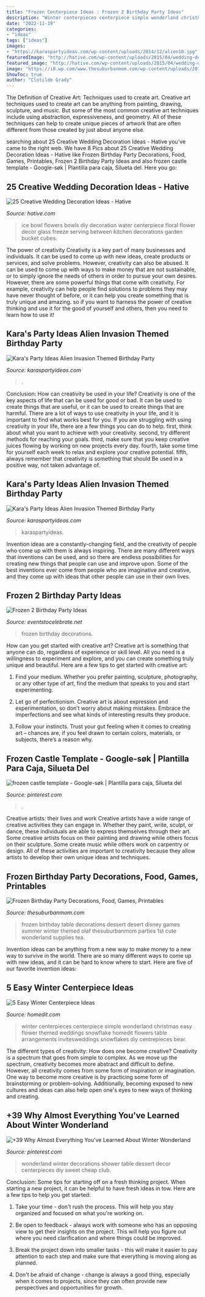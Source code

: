 ```yaml
---
title: "Frozen Centerpiece Ideas : Frozen 2 Birthday Party Ideas"
description: "Winter centerpieces centerpiece simple wonderland christmas easy flower themed weddings snowflake homedit flowers table arrangements invitesweddings snowflakes diy centrepieces bear"
date: "2022-11-19"
categories:
- "ideas"
tags: ["ideas"]
images:
- "https://karaspartyideas.com/wp-content/uploads/2014/12/alien10.jpg"
featuredImage: "http://hative.com/wp-content/uploads/2015/04/wedding-decoration-ideas/16-wedding-decoration-ideas.jpg"
featured_image: "http://hative.com/wp-content/uploads/2015/04/wedding-decoration-ideas/16-wedding-decoration-ideas.jpg"
image: "https://i0.wp.com/www.thesuburbanmom.com/wp-content/uploads/2015/02/Frozen-Birthday-Party-Desert-Table.jpg?fit=700%2C1024&amp;ssl=1"
ShowToc: true
author: "Clotilde Grady"
---
```



The Definition of Creative Art: Techniques used to create art.
Creative art techniques used to create art can be anything from painting, drawing, sculpture, and music. But some of the most common creative art techniques include using abstraction, expressiveness, and geometry. All of these techniques can help to create unique pieces of artwork that are often different from those created by just about anyone else.

	

		
searching about 25 Creative Wedding Decoration Ideas - Hative you've came to the right web. We have 8 Pics about 25 Creative Wedding Decoration Ideas - Hative like Frozen Birthday Party Decorations, Food, Games, Printables, Frozen 2 Birthday Party Ideas and also frozen castle template - Google-søk | Plantilla para caja, Silueta del. Here you go:
		
    
## 25 Creative Wedding Decoration Ideas - Hative

<img loading=lazy src="http://hative.com/wp-content/uploads/2015/04/wedding-decoration-ideas/16-wedding-decoration-ideas.jpg" onerror="this.onerror=null;this.src='https://tse1.mm.bing.net/th?id=OIP.H5WT8CwL2e5YKxl7wJ0FHgHaFj&amp;pid=15.1';" alt="25 Creative Wedding Decoration Ideas - Hative">

_Source: hative.com_

>ice bowl flowers bowls diy decoration water centerpiece floral flower decor glass freeze serving between kitchen decorations garden bucket cubes. 

	

The power of creativity
Creativity is a key part of many businesses and individuals. It can be used to come up with new ideas, create products or services, and solve problems. However, creativity can also be abused. It can be used to come up with ways to make money that are not sustainable, or to simply ignore the needs of others in order to pursue your own desires. However, there are some powerful things that come with creativity. For example, creativity can help people find solutions to problems they may have never thought of before, or it can help you create something that is truly unique and amazing. so if you want to harness the power of creative thinking and use it for the good of yourself and others, then you need to learn how to use it!

    
## Kara&#039;s Party Ideas Alien Invasion Themed Birthday Party

<img loading=lazy src="https://karaspartyideas.com/wp-content/uploads/2014/12/alien7-682x1024.jpg" onerror="this.onerror=null;this.src='https://tse3.mm.bing.net/th?id=OIP.4PcAsPEwsNsyrgZvLew3-wHaLH&amp;pid=15.1';" alt="Kara&#039;s Party Ideas Alien Invasion Themed Birthday Party">

_Source: karaspartyideas.com_

>. 

	

Conclusion: How can creativity be used in your life?
Creativity is one of the key aspects of life that can be used for good or bad. It can be used to create things that are useful, or it can be used to create things that are harmful. There are a lot of ways to use creativity in your life, and it is important to find what works best for you. If you are struggling with using creativity in your life, there are a few things you can do to help. first, think about what you want to achieve with your creativity. second, try different methods for reaching your goals. third, make sure that you keep creative juices flowing by working on new projects every day. fourth, take some time for yourself each week to relax and explore your creative potential. fifth, always remember that creativity is something that should Be used in a positive way, not taken advantage of.

    
## Kara&#039;s Party Ideas Alien Invasion Themed Birthday Party

<img loading=lazy src="https://karaspartyideas.com/wp-content/uploads/2014/12/alien10.jpg" onerror="this.onerror=null;this.src='https://tse3.mm.bing.net/th?id=OIP._4Kf2fz0OLJeSPJxpbo22wHaLH&amp;pid=15.1';" alt="Kara&#039;s Party Ideas Alien Invasion Themed Birthday Party">

_Source: karaspartyideas.com_

>karaspartyideas. 

	

Invention ideas are a constantly-changing field, and the creativity of people who come up with them is always inspiring. There are many different ways that inventions can be used, and so there are endless possibilities for creating new things that people can use and improve upon. Some of the best inventions ever come from people who are imaginative and creative, and they come up with ideas that other people can use in their own lives.

    
## Frozen 2 Birthday Party Ideas

<img loading=lazy src="https://eventstocelebrate.net/wp-content/uploads/2020/01/Frozen-2-Birthday-Party-Decorations-Medium.jpg" onerror="this.onerror=null;this.src='https://tse4.mm.bing.net/th?id=OIP.zbNICUmfAYzwPY5S7vNwWAHaJ4&amp;pid=15.1';" alt="Frozen 2 Birthday Party Ideas">

_Source: eventstocelebrate.net_

>frozen birthday decorations. 

	

How can you get started with creative art?
Creative art is something that anyone can do, regardless of experience or skill level. All you need is a willingness to experiment and explore, and you can create something truly unique and beautiful. Here are a few tips to get started with creative art:
1. Find your medium. Whether you prefer painting, sculpture, photography, or any other type of art, find the medium that speaks to you and start experimenting.

2. Let go of perfectionism. Creative art is about expression and experimentation, so don’t worry about making mistakes. Embrace the imperfections and see what kinds of interesting results they produce.

3. Follow your instincts. Trust your gut feeling when it comes to creating art – chances are, if you feel drawn to certain colors, materials, or subjects, there’s a reason why.

    
## Frozen Castle Template - Google-søk | Plantilla Para Caja, Silueta Del

<img loading=lazy src="https://i.pinimg.com/736x/55/01/48/550148dd23c8689aeb4eb1b7a741e6ef--frozen-castle-princess-photo.jpg" onerror="this.onerror=null;this.src='https://tse2.mm.bing.net/th?id=OIP.u7H4roFZdTTWQ40oo9RYZwHaHa&amp;pid=15.1';" alt="frozen castle template - Google-søk | Plantilla para caja, Silueta del">

_Source: pinterest.com_

>. 

	

Creative artists: their lives and work
Creative artists have a wide range of creative activities they can engage in. Whether they paint, write, sculpt, or dance, these individuals are able to express themselves through their art. Some creative artists focus on their painting and drawing while others focus on their sculpture. Some create music while others work on carpentry or design. All of these activities are important to creativity because they allow artists to develop their own unique ideas and techniques.

    
## Frozen Birthday Party Decorations, Food, Games, Printables

<img loading=lazy src="https://i0.wp.com/www.thesuburbanmom.com/wp-content/uploads/2015/02/Frozen-Birthday-Party-Desert-Table.jpg?fit=700%2C1024&amp;ssl=1" onerror="this.onerror=null;this.src='https://tse3.mm.bing.net/th?id=OIP.fbo3tCaeuLo9q3Ua_o51_gHaK1&amp;pid=15.1';" alt="Frozen Birthday Party Decorations, Food, Games, Printables">

_Source: thesuburbanmom.com_

>frozen birthday table decorations dessert desert disney games summer winter themed olaf thesuburbanmom parties 1st cute wonderland supplies tea. 

	

Invention ideas can be anything from a new way to make money to a new way to survive in the world. There are so many different ways to come up with new ideas, and it can be hard to know where to start. Here are five of our favorite invention ideas:

    
## 5 Easy Winter Centerpiece Ideas

<img loading=lazy src="https://cdn.homedit.com/wp-content/uploads/2013/11/flowers.jpg" onerror="this.onerror=null;this.src='https://tse1.mm.bing.net/th?id=OIP.SxxpRvfKK5sqki5DufDceAHaLH&amp;pid=15.1';" alt="5 Easy Winter Centerpiece Ideas">

_Source: homedit.com_

>winter centerpieces centerpiece simple wonderland christmas easy flower themed weddings snowflake homedit flowers table arrangements invitesweddings snowflakes diy centrepieces bear. 

	

The different types of creativity: How does one become creative?
Creativity is a spectrum that goes from simple to complex. As we move up the spectrum, creativity becomes more abstract and difficult to define. However, all creativity comes from some form of inspiration or imagination. One way to become more creative is by practicing some form of brainstorming or problem-solving. Additionally, becoming exposed to new cultures and ideas can also help open one's eyes to new ways of thinking and creating.

    
## +39 Why Almost Everything You&#039;ve Learned About Winter Wonderland

<img loading=lazy src="https://i.pinimg.com/736x/c1/58/14/c158146a4b0ffb09654c4959c9fa01aa.jpg" onerror="this.onerror=null;this.src='https://tse2.mm.bing.net/th?id=OIP.-7fRHkPu5vOCAu4yVubDlwHaKC&amp;pid=15.1';" alt="+39 Why Almost Everything You&#039;ve Learned About Winter Wonderland">

_Source: pinterest.com_

>wonderland winter decorations shower table dessert decor centerpieces diy sweet cheap club. 

	

Conclusion: Some tips for starting off on a fresh thinking project.
When starting a new project, it can be helpful to have fresh ideas in tow. Here are a few tips to help you get started:
1. Take your time - don't rush the process. This will help you stay organized and focused on what you're working on.

2. Be open to feedback - always work with someone who has an opposing view to get their insights on the project. This will help you figure out where you need clarification and where things could be improved.

3. Break the project down into smaller tasks - this will make it easier to pay attention to each step and make sure that everything is moving along as planned.

4. Don't be afraid of change - change is always a good thing, especially when it comes to projects, since they can often provide new perspectives and opportunities for growth.

